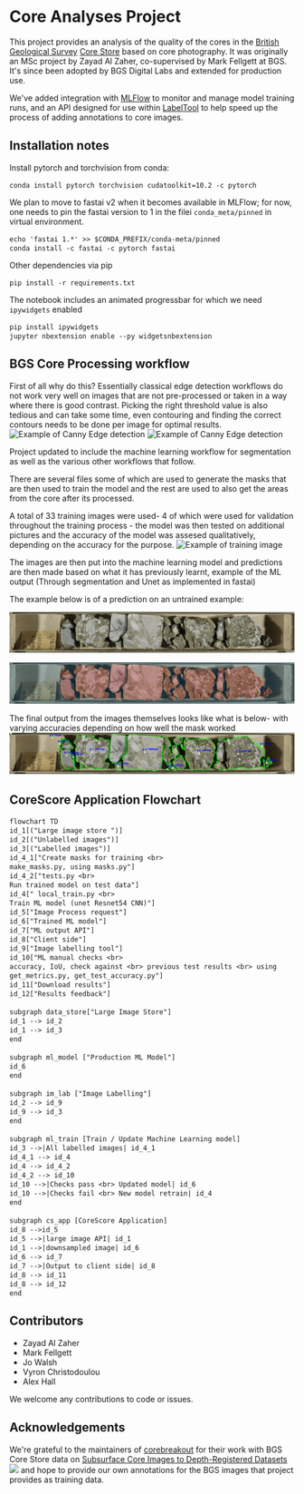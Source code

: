 # Core Analyses Project

This project provides an analysis of the quality of the cores in the [British Geological Survey](https://github.com/BritishGeologicalSurvey) [Core Store](https://www.bgs.ac.uk/collections/corestore_kw.html) based on core photography. It was originally an MSc project by Zayad Al Zaher, co-supervised by Mark Fellgett at BGS. It's since been adopted by BGS Digital Labs and extended for production use.

We've added integration with [MLFlow](https://github.com/mlflow/mlflow) to monitor and manage model training runs, and an API designed for use within [LabelTool](https://github.com/Slava/label-tool) to help speed up the process of adding annotations to core images.


## Installation notes

Install pytorch and torchvision from conda:

```
conda install pytorch torchvision cudatoolkit=10.2 -c pytorch
```

We plan to move to fastai v2 when it becomes available in MLFlow; for now, one needs to pin the fastai version to 1 in the filei `conda_meta/pinned` in virtual environment.

```
echo 'fastai 1.*' >> $CONDA_PREFIX/conda-meta/pinned
conda install -c fastai -c pytorch fastai
```

Other dependencies via pip

```
pip install -r requirements.txt
```

The notebook includes an animated progressbar for which we need `ipywidgets` enabled

```
pip install ipywidgets
jupyter nbextension enable --py widgetsnbextension
```

## BGS Core Processing workflow

First of all why do this? Essentially classical edge detection workflows do not work very well on images that are not pre-processed or taken in a way where there is good contrast. Picking the right threshold value is also tedious and can take some time, even contouring and finding the correct contours needs to be done per image for optimal results. 
![Example of Canny Edge detection](Images/S00128804.Cropped_Top_2.gif)
![Example of Canny Edge detection](Images/S00128815.Cropped_Top_2.gif)

Project updated to include the machine learning workflow for segmentation as well as the various other workflows that follow.

There are several files some of which are used to generate the masks that are then used to train the model and the rest are used to also get the areas from the core after its processed.

A total of 33 training images were used- 4 of which were used for validation throughout the training process - the model was then tested on additional pictures and the accuracy of the model was assesed qualitatively, depending on the accuracy for the purpose.
![Example of training image](Images/train/S00128907.Cropped_Top_1.png)

The images are then put into the machine learning model and predictions are then made based on what it has previously learnt, example of the ML output (Through segmentation and Unet as implemented in fastai)

The example below is of a prediction on an untrained example:

![Example of image processed through unet](Images/S00128821.Cropped_Top_2_resized.png)

![Example of image processed through unet](Images/OutputFromML.png)

The final output from the images themselves looks like what is below- with varying accuracies depending on how well the mask worked
![Example of fully processed image](Images/S00128821.Cropped_Top_2_Countoured.png)


## CoreScore Application Flowchart
```mermaid
flowchart TD
id_1[("Large image store ")]
id_2[("Unlabelled images")]
id_3[("Labelled images")]
id_4_1["Create masks for training <br>
make_masks.py, using masks.py"]
id_4_2["tests.py <br> 
Run trained model on test data"]
id_4[" local_train.py <br>
Train ML model (unet Resnet54 CNN)"]
id_5["Image Process request"]
id_6["Trained ML model"]
id_7["ML output API"]
id_8["Client side"]
id_9["Image labelling tool"]
id_10["ML manual checks <br>
accuracy, IoU, check against <br> previous test results <br> using
get_metrics.py, get_test_accuracy.py"]
id_11["Download results"]
id_12["Results feedback"]

subgraph data_store["Large Image Store"]
id_1 --> id_2
id_1 --> id_3
end

subgraph ml_model ["Production ML Model"]
id_6
end

subgraph im_lab ["Image Labelling"]
id_2 --> id_9
id_9 --> id_3
end

subgraph ml_train [Train / Update Machine Learning model]
id_3 -->|All labelled images| id_4_1
id_4_1 --> id_4
id_4 --> id_4_2
id_4_2 --> id_10
id_10 -->|Checks pass <br> Updated model| id_6
id_10 -->|Checks fail <br> New model retrain| id_4
end

subgraph cs_app [CoreScore Application]
id_8 -->id_5
id_5 -->|large image API| id_1
id_1 -->|downsampled image| id_6
id_6 --> id_7
id_7 -->|Output to client side| id_8
id_8 --> id_11
id_8 --> id_12
end

```

## Contributors

 * Zayad Al Zaher
 * Mark Fellgett
 * Jo Walsh
 * Vyron Christodoulou
 * Alex Hall

We welcome any contributions to code or issues.

## Acknowledgements

We're grateful to the maintainers of [corebreakout](https://github.com/rgmyr/corebreakout) for their work with BGS Core Store data on [Subsurface Core Images to Depth-Registered Datasets](https://joss.theoj.org/papers/10.21105/joss.01969) <img src="https://joss.theoj.org/papers/10.21105/joss.01969/status.svg"/> and hope to provide our own annotations for the BGS images that project provides as training data.


